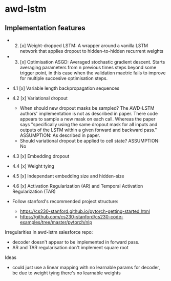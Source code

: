 # awd-lstm

## Implementation features

- 2. [x] Weight-dropped LSTM: A wrapper around a vanilla LSTM network that applies dropout to hidden-to-hidden recurrent weights

- 3. [x] Optimisation ASGD: Averaged stochastic gradient descent. Starts averaging parameters from n previous times steps beyond some trigger point, in this case when the validation maetric fails to improve for multiple succesive optimisation steps.

- 4.1 [x] Variable length backpropagation sequences 

- 4.2 [x] Variational dropout

  - When should new dropout masks be sampled? The AWD-LSTM authors' implementation is not as described in paper. There code appears to sample a new mask on each call. Whereas the paper says "specifically using the same dropout mask for all inputs and outputs of the LSTM within a given forward and backward pass." ASSUMPTION: As described in paper.
  - Should variational dropout be applied to cell state? ASSUMPTION: No

- 4.3 [x] Embedding dropout 
- 4.4 [x] Weight tying 
- 4.5 [x] Independant embedding size and hidden-size
- 4.6 [x] Activation Regularization (AR) and Temporal Activation Regularization (TAR)


- Follow stanford's recommended project structure: 
  - https://cs230-stanford.github.io/pytorch-getting-started.html
  - https://github.com/cs230-stanford/cs230-code-examples/tree/master/pytorch/nlp


Irregularities in awd-lstm salesforce repo:
- decoder doesn't appear to be implemented in forward pass.
- AR and TAR regularisation don't implement square root

Ideas
- could just use a linear mapping with no learnable params for decoder, bc due to weight tying there's no learnable weights